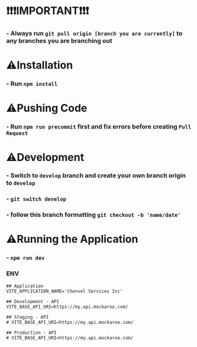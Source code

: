 # ❗❗❗IMPORTANT❗❗❗
### - Always run ```git pull origin [branch you are currently]``` to any branches you are branching out

# ⚠️Installation
### - Run ```npm install```

# ⚠️Pushing Code
### - Run ```npm run precommit``` first and fix errors before creating ```Pull Request```

# ⚠️Development
### - Switch to ```develop``` branch and create your own branch origin to ```develop```
### - ```git switch develop```
### - follow this branch formatting ```git checkout -b 'name/date'```

# ⚠️Running the Application
### - ```npm run dev```


### ENV 
```
## Application
VITE_APPLICATION_NAME='Chenvel Services Inc'

## Development - API
VITE_BASE_API_URI=https://my.api.mockaroo.com/

## Staging - API
# VITE_BASE_API_URI=https://my.api.mockaroo.com/

## Production - API
# VITE_BASE_API_URI=https://my.api.mockaroo.com/
```